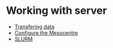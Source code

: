 # Working with server

* [Transfering data](https://github.com/brainets/ressources/tree/master/server/transfer)
* [Configure the Mesocentre](https://github.com/brainets/ressources/tree/master/server/mesocentre)
* [SLURM](https://github.com/brainets/ressources/tree/master/server/slurm)